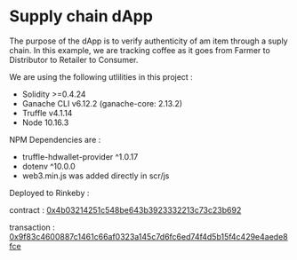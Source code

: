 # Supply chain dApp

The purpose of the dApp is to verify authenticity of am item through a suply chain. In this example, we are tracking coffee as it goes from Farmer to Distributor to Retailer to Consumer.

We are using the following utlilities in this project :
* Solidity >=0.4.24
* Ganache CLI v6.12.2 (ganache-core: 2.13.2)
* Truffle v4.1.14
* Node 10.16.3

NPM Dependencies are :
* truffle-hdwallet-provider ^1.0.17
* dotenv ^10.0.0
* web3.min.js was added directly in scr/js 

Deployed to Rinkeby :

contract : [0x4b03214251c548be643b3923332213c73c23b692](https://rinkeby.etherscan.io/address/0x3D5DaDB0973cDFC249eA6a0534CbBf76dBC40EB5) 

transaction : 
[0x9f83c4600887c1461c66af0323a145c7d6fc6ed74f4d5b15f4c429e4aede8fce](https://rinkeby.etherscan.io/tx/0x9f83c4600887c1461c66af0323a145c7d6fc6ed74f4d5b15f4c429e4aede8fce) 

